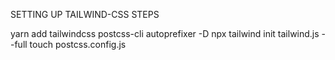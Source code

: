 SETTING UP TAILWIND-CSS STEPS

yarn add tailwindcss postcss-cli autoprefixer -D
npx tailwind init tailwind.js --full
touch postcss.config.js
